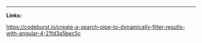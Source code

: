 

___

**Links:**  

https://codeburst.io/create-a-search-pipe-to-dynamically-filter-results-with-angular-4-21fd3a5bec5c